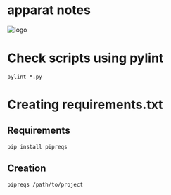 apparat notes
==========

![logo](https://raw.githubusercontent.com/yafp/apparat-launcher/master/apparat-launcher/gfx/core/128/appIcon.png)


# Check scripts using pylint
```pylint *.py```

# Creating requirements.txt
## Requirements
```pip install pipreqs```
## Creation
```pipreqs /path/to/project```
